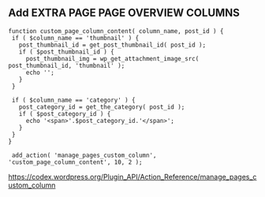 ## Add EXTRA PAGE PAGE OVERVIEW COLUMNS



```
function custom_page_column_content( column_name, post_id ) {
 if ( $column_name == 'thumbnail' ) {
   post_thumbnail_id = get_post_thumbnail_id( post_id );
   if ( $post_thumbnail_id ) {
     post_thumbnail_img = wp_get_attachment_image_src( post_thumbnail_id, 'thumbnail' );
     echo '';
   }
 }

 if ( $column_name == 'category' ) {
   post_category_id = get_the_category( post_id );
   if ( $post_category_id ) {
     echo '<span>'.$post_category_id.'</span>';
   }
 }
}

 add_action( 'manage_pages_custom_column', 'custom_page_column_content', 10, 2 );
```
 https://codex.wordpress.org/Plugin_API/Action_Reference/manage_pages_custom_column